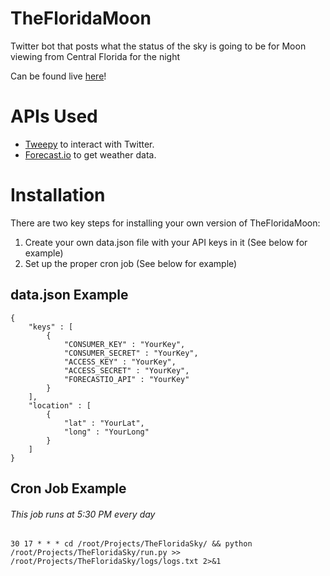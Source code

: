 TheFloridaMoon
==============

Twitter bot that posts what the status of the sky is going to be for Moon viewing from Central Florida for the night

Can be found live [here](https://twitter.com/TheFloridaMoon "TheFloridaMoon's twitter")!

APIs Used
=========
<ul>
	<li><a href="https://github.com/tweepy/tweepy">Tweepy</a> to interact with Twitter.</li>
	<li><a href="https://forecast.io/">Forecast.io</a> to get weather data.</li>
</ul>


Installation
============

There are two key steps for installing your own version of TheFloridaMoon:

1. Create your own data.json file with your API keys in it (See below for example)
2. Set up the proper cron job (See below for example)


## data.json Example ##
```
{
	"keys" : [
		{
		    "CONSUMER_KEY" : "YourKey",
		    "CONSUMER_SECRET" : "YourKey",
		    "ACCESS_KEY" : "YourKey",
		    "ACCESS_SECRET" : "YourKey",
		    "FORECASTIO_API" : "YourKey"
	    }
    ],
    "location" : [
    	{
    		"lat" : "YourLat",
    		"long" : "YourLong"
    	}
    ]
}
```
## Cron Job Example ##
###### This job runs at 5:30 PM every day
```
30 17 * * * cd /root/Projects/TheFloridaSky/ && python /root/Projects/TheFloridaSky/run.py >> /root/Projects/TheFloridaSky/logs/logs.txt 2>&1
```